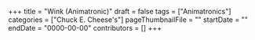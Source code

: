 +++
title = "Wink (Animatronic)"
draft = false
tags = ["Animatronics"]
categories = ["Chuck E. Cheese's"]
pageThumbnailFile = ""
startDate = ""
endDate = "0000-00-00"
contributors = []
+++
